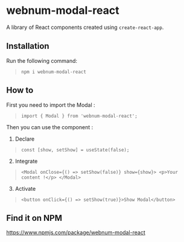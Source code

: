 # webnum-modal-react

A library of React components created using `create-react-app`.

## Installation

Run the following command:
> `npm i webnum-modal-react`

## How to

First you need to import the Modal :

> `import { Modal } from 'webnum-modal-react';`

Then you can use the component :

1. Declare 
> `const [show, setShow] = useState(false);`
2. Integrate
> `<Modal onClose={() => setShow(false)} show={show}> <p>Your content !</p> </Modal>`
3. Activate
> `<button onClick={() => setShow(true)}>Show Modal</button>`

## Find it on NPM 

https://www.npmjs.com/package/webnum-modal-react
